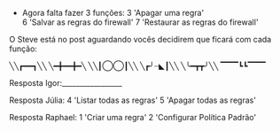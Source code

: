 - Agora falta fazer 3 funções:
    3 'Apagar uma regra'  
    6 'Salvar as regras do firewall' 
    7 'Restaurar as regras do firewall' 

O Steve está no post aguardando vocês decidirem que ficará com cada função:

╲╲┏━━┓╲╲
╲━╋━━╋━╲
╲╲┃◯◯┃╲╲
╲┏╯┈◣┃╲╲
╲╰━┳┳╯╲╲
▔▔▔┗┗▔▔▔

Resposta Igor:_________________

Resposta Júlia:
    4 'Listar todas as regras' 
    5 'Apagar todas as regras' 

Resposta Raphael: 
    1 'Criar uma regra' 
    2 'Configurar Política Padrão' 
